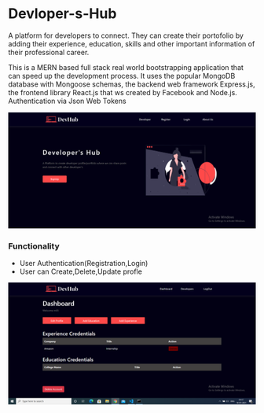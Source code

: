 # Devloper-s-Hub
A platform for developers to connect. They can create their portofolio by adding their experience, education, skills and other important information of their professional career.

This is a MERN based full stack real world bootstrapping application that can speed up the development process. It uses the popular MongoDB database with Mongoose schemas, the backend web framework Express.js, the frontend library React.js that ws created by Facebook and Node.js. Authentication via Json Web Tokens

![alt text](https://github.com/Jatin-sh13/Devloper-s-Hub/blob/master/Images/s2.PNG)
### Functionality
* User Authentication(Registration,Login)
* User can Create,Delete,Update profle


![alt text](https://github.com/Jatin-sh13/Devloper-s-Hub/blob/master/Images/s3.PNG)
